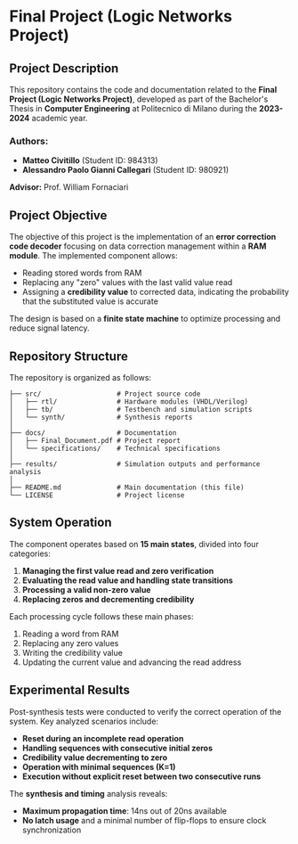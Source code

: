 # Final Project (Logic Networks Project)

## Project Description
This repository contains the code and documentation related to the **Final Project (Logic Networks Project)**, developed as part of the Bachelor's Thesis in **Computer Engineering** at Politecnico di Milano during the **2023-2024** academic year.

### Authors:
- **Matteo Civitillo** (Student ID: 984313)
- **Alessandro Paolo Gianni Callegari** (Student ID: 980921)

**Advisor:** Prof. William Fornaciari

## Project Objective
The objective of this project is the implementation of an **error correction code decoder** focusing on data correction management within a **RAM module**. The implemented component allows:
- Reading stored words from RAM
- Replacing any "zero" values with the last valid value read
- Assigning a **credibility value** to corrected data, indicating the probability that the substituted value is accurate

The design is based on a **finite state machine** to optimize processing and reduce signal latency.

## Repository Structure
The repository is organized as follows:

```
├── src/                   # Project source code
│   ├── rtl/               # Hardware modules (VHDL/Verilog)
│   ├── tb/                # Testbench and simulation scripts
│   └── synth/             # Synthesis reports
│
├── docs/                  # Documentation
│   ├── Final_Document.pdf # Project report
│   └── specifications/    # Technical specifications
│
├── results/               # Simulation outputs and performance analysis
│
├── README.md              # Main documentation (this file)
└── LICENSE                # Project license
```

## System Operation
The component operates based on **15 main states**, divided into four categories:
1. **Managing the first value read and zero verification**
2. **Evaluating the read value and handling state transitions**
3. **Processing a valid non-zero value**
4. **Replacing zeros and decrementing credibility**

Each processing cycle follows these main phases:
1. Reading a word from RAM
2. Replacing any zero values
3. Writing the credibility value
4. Updating the current value and advancing the read address

## Experimental Results
Post-synthesis tests were conducted to verify the correct operation of the system. Key analyzed scenarios include:
- **Reset during an incomplete read operation**
- **Handling sequences with consecutive initial zeros**
- **Credibility value decrementing to zero**
- **Operation with minimal sequences (K=1)**
- **Execution without explicit reset between two consecutive runs**

The **synthesis and timing** analysis reveals:
- **Maximum propagation time**: 14ns out of 20ns available
- **No latch usage** and a minimal number of flip-flops to ensure clock synchronization

